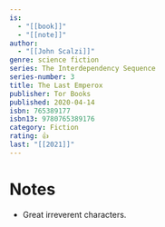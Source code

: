 ```yaml
---
is:
  - "[[book]]"
  - "[[note]]"
author:
  - "[[John Scalzi]]"
genre: science fiction
series: The Interdependency Sequence
series-number: 3
title: The Last Emperox
publisher: Tor Books
published: 2020-04-14
isbn: 765389177
isbn13: 9780765389176
category: Fiction
rating: 👍
last: "[[2021]]"
---
```

# Notes
- Great irreverent characters.

